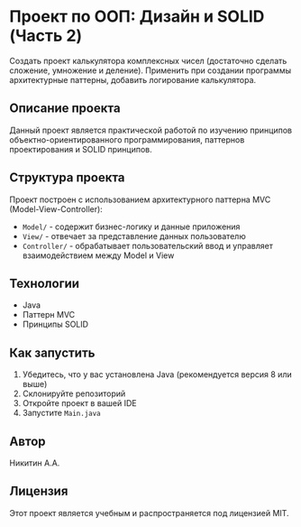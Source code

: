 # Проект по ООП: Дизайн и SOLID (Часть 2)
Создать проект калькулятора комплексных чисел (достаточно сделать сложение, умножение и деление). Применить при создании программы архитектурные паттерны, добавить логирование калькулятора.
## Описание проекта
Данный проект является практической работой по изучению принципов объектно-ориентированного программирования, 
паттернов проектирования и SOLID принципов.

## Структура проекта
Проект построен с использованием архитектурного паттерна MVC (Model-View-Controller):

- `Model/` - содержит бизнес-логику и данные приложения
- `View/` - отвечает за представление данных пользователю
- `Controller/` - обрабатывает пользовательский ввод и управляет взаимодействием между Model и View

## Технологии
- Java
- Паттерн MVC
- Принципы SOLID

## Как запустить
1. Убедитесь, что у вас установлена Java (рекомендуется версия 8 или выше)
2. Склонируйте репозиторий
3. Откройте проект в вашей IDE
4. Запустите `Main.java`

## Автор
Никитин А.А.

## Лицензия
Этот проект является учебным и распространяется под лицензией MIT.
